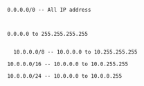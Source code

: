 

    0.0.0.0/0 -- All IP address

  

    0.0.0.0 to 255.255.255.255


      10.0.0.0/8 -- 10.0.0.0 to 10.255.255.255

    10.0.0.0/16 -- 10.0.0.0 to 10.0.255.255

    10.0.0.0/24 -- 10.0.0.0 to 10.0.0.255